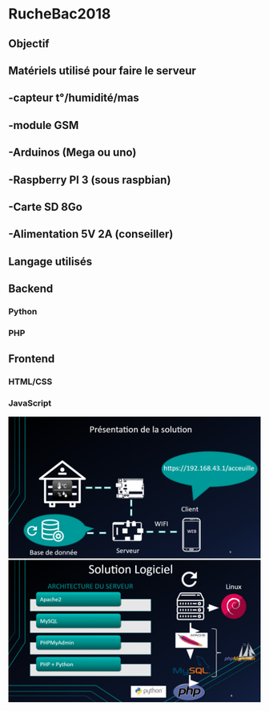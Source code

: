 # RucheBac2018

## Objectif

## **Matériels utilisé pour faire le serveur**

## -capteur t°/humidité/mas

## -module GSM

## -Arduinos (Mega ou uno)

## -Raspberry PI 3 (sous raspbian)

## -Carte SD 8Go

## -Alimentation 5V 2A (conseiller)

## **Langage utilisés**

## **Backend**

### Python

### PHP

## **Frontend**

### HTML/CSS

### JavaScript

<img src="resume.png"/>
<img src="structure.png"/>
